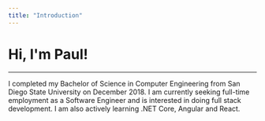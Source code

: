 ```yaml
---
title: "Introduction"
---
```


# Hi, I'm Paul!
---
I completed my Bachelor of Science in Computer Engineering from San Diego State University on December 2018. I am currently seeking full-time employment as a Software Engineer and is interested in doing full stack development. I am also actively learning .NET Core, Angular and React.


